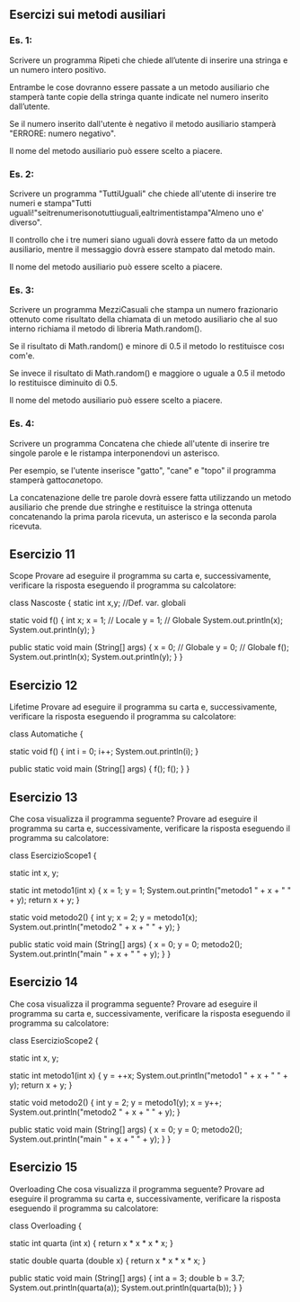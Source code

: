 ## Esercizi sui metodi ausiliari

### Es. 1: 
Scrivere un programma Ripeti che chiede all’utente di inserire una stringa e un numero intero positivo. 

Entrambe le cose dovranno essere passate a un metodo ausiliario che stamperà tante copie della stringa quante indicate nel numero inserito dall’utente. 

Se il numero inserito dall'utente è negativo il metodo ausiliario stamperà "ERRORE: numero negativo". 

Il nome del metodo ausiliario può essere scelto a piacere.

### Es. 2: 
Scrivere un programma "TuttiUguali" che chiede all'utente di inserire tre numeri e stampa"Tutti uguali!"seitrenumerisonotuttiuguali,ealtrimentistampa"Almeno uno e' diverso". 

Il controllo che i tre numeri siano uguali dovrà essere fatto da un metodo ausiliario, mentre il messaggio dovrà essere stampato dal metodo main. 

Il nome del metodo ausiliario può essere scelto a piacere.

### Es. 3: 
Scrivere un programma MezziCasuali che stampa un numero frazionario ottenuto come risultato della chiamata di un metodo ausiliario che al suo interno richiama il metodo di libreria Math.random(). 

Se il risultato di Math.random() e minore di 0.5 il metodo lo restituisce cosı com'e. 

Se invece il risultato di Math.random() e maggiore o uguale a 0.5 il metodo lo restituisce diminuito di 0.5. 

Il nome del metodo ausiliario può essere scelto a piacere.

### Es. 4: 
Scrivere un programma Concatena che chiede all'utente di inserire tre singole parole e le ristampa interponendovi un asterisco.

Per esempio, se l'utente inserisce "gatto", "cane" e "topo" il programma stamperà gatto*cane*topo.

La concatenazione delle tre parole dovrà essere fatta utilizzando un metodo ausiliario che prende due stringhe e restituisce la stringa ottenuta concatenando la prima parola ricevuta, un asterisco e la seconda parola ricevuta.


## Esercizio 11
Scope
Provare ad eseguire il programma su carta e,
successivamente, verificare la risposta eseguendo
il programma su calcolatore:

class Nascoste {
  static int x,y; //Def. var. globali

  static void f() {
    int x;
    x = 1;  // Locale
    y = 1;  // Globale
    System.out.println(x);
    System.out.println(y);
  }

  public static void main (String[] args) {
    x = 0; // Globale
    y = 0; // Globale
    f();
    System.out.println(x);
    System.out.println(y);
  }
}

## Esercizio 12
Lifetime
Provare ad eseguire il programma su carta e,
successivamente, verificare la risposta eseguendo
il programma su calcolatore:

class Automatiche {

  static void f() {
    int i = 0;
    i++;
    System.out.println(i);
  }

  public static void main (String[] args) {
    f();
    f();
  }
}

## Esercizio 13
Che cosa visualizza il programma seguente?
Provare ad eseguire il programma su carta e,
successivamente, verificare la risposta
eseguendo il programma su calcolatore:

class EsercizioScope1 {

  static int x, y;

  static int metodo1(int x) {
    x = 1;
    y = 1;
    System.out.println("metodo1 " + x + " " + y);
    return x + y;
  }

  static void metodo2() {
    int y;
    x = 2; 
    y = metodo1(x);
    System.out.println("metodo2 " + x + " " + y);
  }

  public static void main (String[] args) {
    x = 0;
    y = 0;
    metodo2();
    System.out.println("main " + x + " " + y);
  }
}

## Esercizio 14
Che cosa visualizza il programma seguente?
Provare ad eseguire il programma su carta e,
successivamente, verificare la risposta
eseguendo il programma su calcolatore:

class EsercizioScope2 {

  static int x, y;

  static int metodo1(int x) {
    y = ++x;
    System.out.println("metodo1 " + x + " " + y);
    return x + y;
  }

  static void metodo2() {
    int y = 2;
    y = metodo1(y);
    x = y++; 
    System.out.println("metodo2 " + x + " " + y);
  }

  public static void main (String[] args) {
    x = 0;
    y = 0;
    metodo2();
    System.out.println("main " + x + " " + y);
  }
}

## Esercizio 15
Overloading
Che cosa visualizza il programma seguente?
Provare ad eseguire il programma su carta e,
successivamente, verificare la risposta
eseguendo il programma su calcolatore:

class Overloading {

  static int quarta (int x) {
    return x * x * x * x;
  }

  static double quarta (double x) {
    return x * x * x * x;
  }

  public static void main (String[] args) {
    int a = 3; 
    double b = 3.7;
    System.out.println(quarta(a));
    System.out.println(quarta(b));
  }
}
